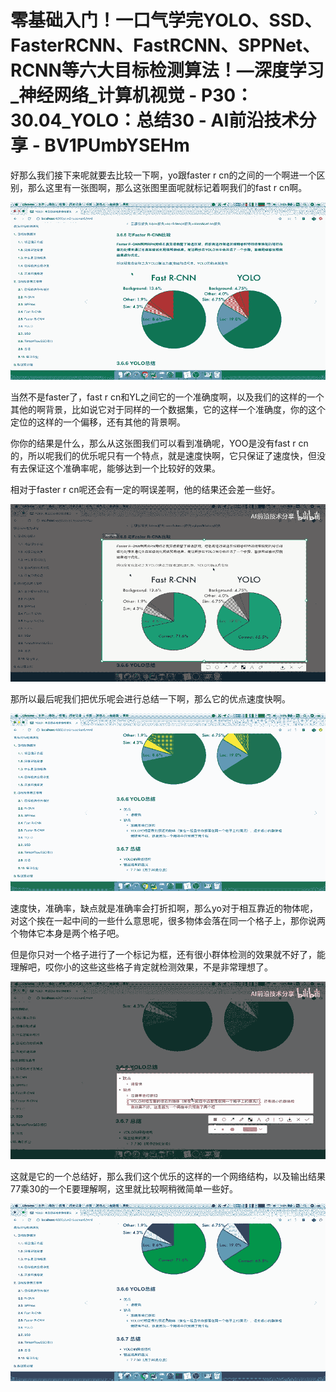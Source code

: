 # 零基础入门！一口气学完YOLO、SSD、FasterRCNN、FastRCNN、SPPNet、RCNN等六大目标检测算法！—深度学习_神经网络_计算机视觉 - P30：30.04_YOLO：总结30 - AI前沿技术分享 - BV1PUmbYSEHm

好那么我们接下来呢就要去比较一下啊，yo跟faster r cn的之间的一个啊进一个区别，那么这里有一张图啊，那么这张图里面呢就标记着啊我们的fast r cn啊。



![](img/e9327d3562f5dcc8a1a158bbc5dffca0_1.png)

当然不是faster了，fast r cn和YL之间它的一个准确度啊，以及我们的这样的一个其他的啊背景，比如说它对于同样的一个数据集，它的这样一个准确度，你的这个定位的这样的一个偏移，还有其他的背景啊。

你你的结果是什么，那么从这张图我们可以看到准确呢，YOO是没有fast r cn的，所以呢我们的优乐呢只有一个特点，就是速度快啊，它只保证了速度快，但没有去保证这个准确率呢，能够达到一个比较好的效果。

相对于faster r cn呢还会有一定的啊误差啊，他的结果还会差一些好。

![](img/e9327d3562f5dcc8a1a158bbc5dffca0_3.png)

那所以最后呢我们把优乐呢会进行总结一下啊，那么它的优点速度快啊。

![](img/e9327d3562f5dcc8a1a158bbc5dffca0_5.png)

速度快，准确率，缺点就是准确率会打折扣啊，那么yo对于相互靠近的物体呢，对这个挨在一起中间的一些什么意思呢，很多物体会落在同一个格子上，那你说两个物体它本身是两个格子吧。

但是你只对一个格子进行了一个标记为框，还有很小群体检测的效果就不好了，能理解吧，哎你小的这些这些格子肯定就检测效果，不是非常理想了。



![](img/e9327d3562f5dcc8a1a158bbc5dffca0_7.png)

这就是它的一个总结好，那么我们这个优乐的这样的一个网络结构，以及输出结果77乘30的一个E要理解啊，这里就比较啊稍微简单一些好。



![](img/e9327d3562f5dcc8a1a158bbc5dffca0_9.png)